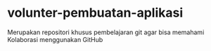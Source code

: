 # volunter-pembuatan-aplikasi
Merupakan repositori khusus pembelajaran git agar bisa memahami Kolaborasi menggunakan GitHub
